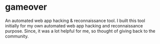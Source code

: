 # gameover
An automated web app hacking &amp; reconnaissance tool. I built this tool initially for my own automated web app hacking and reconnaissance purpose. Since, it was a lot helpful for me, so thought of giving back to the community.
